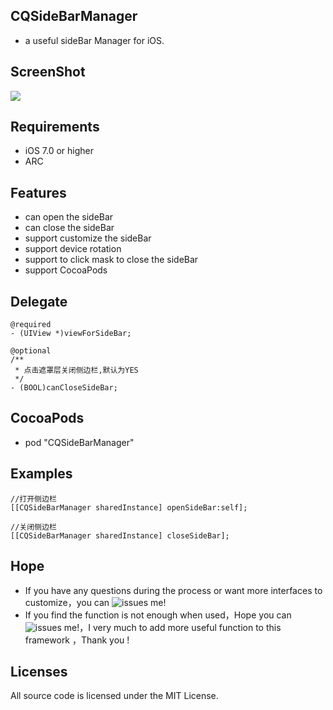 
## CQSideBarManager
* a useful sideBar Manager for iOS.

## ScreenShot
![](https://github.com/heartjoy/CQSideBarManager/blob/master/%E6%BC%94%E7%A4%BA%E9%A1%B9%E7%9B%AE.gif)

## Requirements

* iOS 7.0 or higher
* ARC

## Features

* can open the sideBar
* can close the sideBar
* support customize the sideBar
* support device rotation
* support to click mask to close the sideBar 
* support CocoaPods

## Delegate
```
@required
- (UIView *)viewForSideBar;

@optional
/**
 * 点击遮罩层关闭侧边栏,默认为YES
 */
- (BOOL)canCloseSideBar;

```
## CocoaPods
* pod "CQSideBarManager"

## Examples

```
//打开侧边栏
[[CQSideBarManager sharedInstance] openSideBar:self];

//关闭侧边栏
[[CQSideBarManager sharedInstance] closeSideBar];
```
## Hope

* If you have any questions during the process or want more interfaces to customize，you can ![issues me](https://github.com/heartjoy/CQSideBarManager/issues/new)!
* If you find the function is not enough when used，Hope you can ![issues me](https://github.com/heartjoy/CQSideBarManager/issues/new)!，I very much to add more useful function to this framework ，Thank you !

## Licenses
All source code is licensed under the MIT License.
